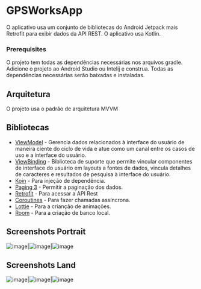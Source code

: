 # GPSWorksApp
O aplicativo usa um conjunto de bibliotecas do Android Jetpack mais Retrofit para exibir dados da API REST. O aplicativo usa Kotlin.

### Prerequisites
O projeto tem todas as dependências necessárias nos arquivos gradle. Adicione o projeto ao Android Studio ou Intelij e construa. Todas as dependências necessárias serão baixadas e instaladas.

## Arquitetura
O projeto usa o padrão de arquitetura MVVM

## Bibliotecas

* [ViewModel](https://developer.android.com/topic/libraries/architecture/viewmodel/) - Gerencia dados relacionados à interface do usuário de maneira ciente do ciclo de vida e atue como um canal entre os casos de uso e a interface do usuário.
* [ViewBinding](https://developer.android.com/topic/libraries/data-binding) - Biblioteca de suporte que permite vincular componentes de interface do usuário em layouts a fontes de dados, vincula detalhes de caracteres e resultados de pesquisa à interface do usuário.
* [Koin](https://insert-koin.io/) - Para injeção de dependência.
* [Paging 3](https://developer.android.com/topic/libraries/architecture/paging/v3-overview?hl=in) - Permitir a paginação dos dados.
* [Retrofit](https://square.github.io/retrofit/) - Para acessar a API Rest
* [Coroutines](https://developer.android.com/kotlin/coroutines) - Para fazer chamadas assíncrona.
* [Lottie](https://airbnb.design/lottie/) - Para a crianção de animações.
* [Room](https://developer.android.com/jetpack/androidx/releases/room) - Para a criação de banco local.

## Screenshots Portrait
![image](https://user-images.githubusercontent.com/55321777/157317002-31ef8b39-0a9d-44d3-a3b5-30dd97d73811.png)|![image](https://user-images.githubusercontent.com/55321777/157301593-4eb8a046-6be4-4af8-a094-adac5c482cc4.png)|![image](https://user-images.githubusercontent.com/55321777/157317068-82bac2ce-082f-477c-982d-faa991280f68.png)

## Screenshots Land
![image](https://user-images.githubusercontent.com/55321777/157317238-b140e142-a44b-4cdf-b635-08e7ace559b8.png)|![image](https://user-images.githubusercontent.com/55321777/157302129-99b32ff3-241c-4e37-b373-5997f7ce148f.png)|![image](https://user-images.githubusercontent.com/55321777/157317260-62bc3605-46e1-4a53-8c04-f143f97a682f.png)
